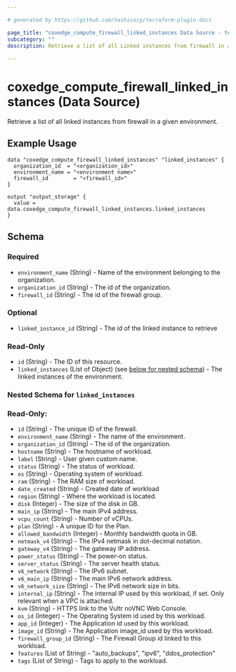 ```yaml
---

# generated by https://github.com/hashicorp/terraform-plugin-docs

page_title: "coxedge_compute_firewall_linked_instances Data Source - terraform-provider-coxedge"
subcategory: ""
description: Retrieve a list of all Linked instances from firewall in a given environment.
  
---
```


# coxedge_compute_firewall_linked_instances (Data Source)

Retrieve a list of all linked instances from firewall in a given environment.

Example Usage
---

```
data "coxedge_compute_firewall_linked_instances" "linked_instances" {
  organization_id  = "<organization_id>"
  environment_name = "<environment name>"
  firewall_id        = "<firewall_id>"
}

output "output_storage" {
  value = data.coxedge_compute_firewall_linked_instances.linked_instances
}
```

<!-- schema generated by tfplugindocs -->

## Schema

### Required

- `environment_name` (String) - Name of the environment belonging to the organization.
- `organization_id` (String) - The id of the organization.
- `firewall_id` (String) - The id of the firewall group.

### Optional

- `linked_instance_id` (String) - The id of the linked instance to retrieve

### Read-Only

- `id` (String) - The ID of this resource.
- `linked_instances` (List of Object) (see [below for nested schema](#nestedatt--linked_instances)) - The linked instances of the environment.

<a id="nestedatt--linked_instances"></a>

### Nested Schema for `linked_instances`

### Read-Only:

- `id` (String) - The unique ID of the firewall.
- `environment_name` (String) - The name of the environment.
- `organization_id` (String) - The id of the organization.
- `hostname` (String) - The hostname of workload.
- `label` (String) - User given custom name.
- `status` (String) - The status of workload.
- `os` (String) - Operating system of workload.
- `ram` (String) - The RAM size of workload.
- `date_created` (String) - Created date of workload
- `region` (String) - Where the workload is located.
- `disk` (Integer) - The size of the disk in GB.
- `main_ip` (String) - The main IPv4 address.
- `vcpu_count` (String) - Number of vCPUs.
- `plan` (String) - A unique ID for the Plan.
- `allowed_bandwidth` (Integer) - Monthly bandwidth quota in GB.
- `netmask_v4` (String) - The IPv4 netmask in dot-decimal notation.
- `gateway_v4` (String) - The gateway IP address.
- `power_status` (String) - The power-on status.
- `server_status` (String) - The server health status.
- `v6_network` (String) - The IPv6 subnet.
- `v6_main_ip` (String) - The main IPv6 network address.
- `v6_network_size` (String) - The IPv6 network size in bits.
- `internal_ip` (String) - The internal IP used by this workload, if set. Only relevant when a VPC is attached.
- `kvm` (String) - HTTPS link to the Vultr noVNC Web Console.
- `os_id` (Integer) - The Operating System id used by this workload.
- `app_id` (Integer) - The Application id used by this workload.
- `image_id` (String) - The Application image_id used by this workload.
- `firewall_group_id` (String) - The Firewall Group id linked to this workload.
- `features` (List of String) - "auto_backups", "ipv6", "ddos_protection"
- `tags` (List of String) - Tags to apply to the workload.


